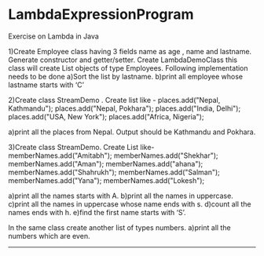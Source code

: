 # LambdaExpressionProgram

Exercise on Lambda in Java

1)Create Employee class having 3 fields name as age , name and lastname.
  Generate constructor and getter/setter.
  Create LambdaDemoClass this class will create List objects of type Employees.
  Following implementation needs to be done 
a)Sort the list by lastname.
b)print all employee whose lastname starts with ‘C’


2)Create class StreamDemo .
  Create list like - 
       places.add("Nepal, Kathmandu");
       places.add("Nepal, Pokhara");
       places.add("India, Delhi");
       places.add("USA, New York");
       places.add("Africa, Nigeria");

a)print all the places from Nepal.
  Output should be Kathmandu and Pokhara.

3)Create class StreamDemo.
  Create List like-
  memberNames.add("Amitabh");
		memberNames.add("Shekhar");
		memberNames.add("Aman");
		memberNames.add("ahana");
		memberNames.add("Shahrukh");
		memberNames.add("Salman");
		memberNames.add("Yana");
		memberNames.add("Lokesh");

a)print all the names starts with A.
b)print all the names in uppercase.
c)print all the names in uppercase whose name ends with s.
d)count all the names ends with h.
e)find the first name starts with ‘S’.

In the same class create another list of types numbers.
a)print all the numbers which are even.

__________________________________________________________________


